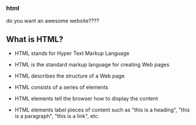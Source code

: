 ### html 

do you want an awesome website????


##  What is HTML?
- HTML stands for Hyper Text Markup Language

- HTML is the standard markup language for creating Web pages

- HTML describes the structure of a Web page

- HTML consists of a series of elements

- HTML elements tell the browser how to display the content

- HTML elements label pieces of content such as "this is a heading", "this is a paragraph", "this is a link", etc.

